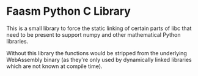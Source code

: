 # Faasm Python C Library

This is a small library to force the static linking of certain parts of libc
that need to be present to support numpy and other mathematical Python 
libraries. 

Without this library the functions would be stripped from the underlying
WebAssembly binary (as they're only used by dynamically linked libraries which
are not known at compile time).

